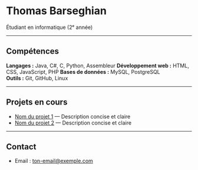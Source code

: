 # Thomas Barseghian

Étudiant en informatique (2ᵉ année)  

---

## Compétences

**Langages :** Java, C#, C, Python, Assembleur
**Développement web :** HTML, CSS, JavaScript, PHP
**Bases de données :** MySQL, PostgreSQL  
**Outils :** Git, GitHub, Linux  

---

## Projets en cours

- [Nom du projet 1](lien_vers_projet) — Description concise et claire  
- [Nom du projet 2](lien_vers_projet) — Description concise et claire  

---

## Contact

- Email : ton-email@exemple.com  

